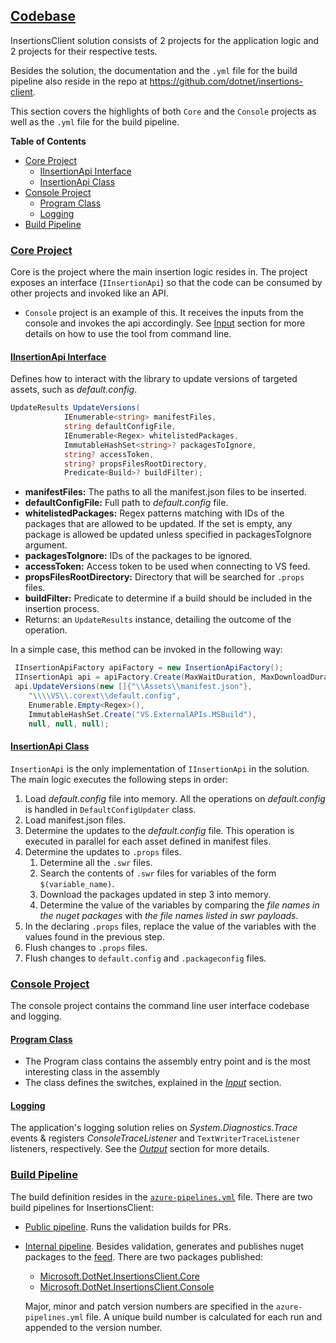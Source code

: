 ## <a href="#codebase">Codebase</a>
InsertionsClient solution consists of 2 projects for the application logic and 2 projects for their respective tests.

Besides the solution, the documentation and the `.yml` file for the build pipeline also reside in the repo at https://github.com/dotnet/insertions-client.

This section covers the highlights of both `Core` and the `Console` projects as well as the `.yml` file for the build pipeline.

**Table of Contents**
- [Core Project](#core-project)
  - [IInsertionApi Interface](#iinsertionapi-interface)
  - [InsertionApi Class](#insertionapi-class)
- [Console Project](#console-project)
  - [Program Class](#program-class)
  - [Logging](#logging)
- [Build Pipeline](#build-pipeline)


### [Core Project](#core-project)
Core is the project where the main insertion logic resides in. The project exposes an interface (`IInsertionApi`) so that the code can be consumed by other projects and invoked like an API. 
- `Console` project is an example of this. It receives the inputs from the console and invokes the api accordingly. See [Input](docs/README.md#Input) section for more details on how to use the tool from command line.

#### [IInsertionApi Interface](#iinsertionapi-interface)
Defines how to interact with the library to update versions of targeted assets, such as _default.config_.
```csharp
UpdateResults UpdateVersions(
            IEnumerable<string> manifestFiles,
            string defaultConfigFile,
            IEnumerable<Regex> whitelistedPackages,
            ImmutableHashSet<string>? packagesToIgnore,
            string? accessToken,
            string? propsFilesRootDirectory,
            Predicate<Build>? buildFilter);
```
- __manifestFiles:__ The paths to all the manifest.json files to be inserted.
- __defaultConfigFile:__ Full path to _default.config_ file.
- __whitelistedPackages:__ Regex patterns matching with IDs of the packages that are allowed to be updated. If the set is empty,
 any package is allowed be updated unless specified in packagesToIgnore argument.
- __packagesToIgnore:__ IDs of the packages to be ignored.
- __accessToken:__ Access token to be used when connecting to VS feed.
- __propsFilesRootDirectory:__ Directory that will be searched for `.props` files.
- __buildFilter:__ Predicate to determine if a build should be included in the insertion process.
- Returns: an `UpdateResults` instance, detailing the outcome of the operation.

In a simple case, this method can be invoked in the following way:
```csharp
 IInsertionApiFactory apiFactory = new InsertionApiFactory();
 IInsertionApi api = apiFactory.Create(MaxWaitDuration, MaxDownloadDuration, MaxConcurrency);
 api.UpdateVersions(new []{"\\Assets\\manifest.json"},
    "\\\\VS\\.corext\\default.config",
    Enumerable.Empty<Regex>(),
    ImmutableHashSet.Create("VS.ExternalAPIs.MSBuild"),
    null, null, null);
```

#### [InsertionApi Class](#insertionapi-class)
`InsertionApi` is the only implementation of `IInsertionApi` in the solution. The main logic executes the following steps in order:
1. Load _default.config_ file into memory. All the operations on _default.config_ is handled in `DefaultConfigUpdater` class.
1. Load manifest.json files.
1. Determine the updates to the _default.config_ file. This operation is executed in parallel for each asset defined in manifest files.
1. Determine the updates to `.props` files.
    1. Determine all the `.swr` files.
    2. Search the contents of `.swr` files for variables of the form `$(variable_name)`.
    3. Download the packages updated in step 3 into memory.
    4. Determine the value of the variables by comparing the _file names in the nuget packages_ with _the file names listed in swr payloads_.
1. In the declaring `.props` files, replace the value of the variables with the values found in the previous step.
1. Flush changes to `.props` files.
1. Flush changes to `default.config` and `.packageconfig` files.

### [Console Project](#console-project)
The console project contains the command line user interface codebase and logging.

#### [Program Class](#program-class)
- The Program class contains the assembly entry point
and is the most interesting class in the assembly
- The class defines the switches, explained in the _[Input](docs/README.md#input)_ section.

#### [Logging](#logging)
The application's logging solution relies on _System.Diagnostics.Trace_ events & registers _ConsoleTraceListener_ 
and `TextWriterTraceListener` listeners, respectively.  See the _[Output](docs/README.md#output)_ section for more details.

### [Build Pipeline](#build-pipeline)
The build definition resides in the [`azure-pipelines.yml`](/azure-pipelines.yml) file.
There are two build pipelines for InsertionsClient:
- [Public pipeline](https://dev.azure.com/dnceng/public/_build?definitionId=846&_a=summary). Runs the validation builds for PRs.

- [Internal pipeline](https://dev.azure.com/dnceng/internal/_build?definitionId=847&_a=summary). Besides validation, generates and publishes nuget packages to the [feed](https://dev.azure.com/dnceng/public/_packaging?_a=package&feed=dotnet-eng). There are two packages published:
  - [Microsoft.DotNet.InsertionsClient.Core](https://dev.azure.com/dnceng/public/_packaging?_a=package&feed=dotnet-eng&package=Microsoft.DotNet.InsertionsClient.Core&protocolType=NuGet)
  - [Microsoft.DotNet.InsertionsClient.Console](https://dev.azure.com/dnceng/public/_packaging?_a=package&feed=dotnet-eng&package=Microsoft.DotNet.InsertionsClient.Console&protocolType=NuGet)

  Major, minor and patch version numbers are specified in the `azure-pipelines.yml` file. A unique build number is calculated for each run and appended to the version number.



